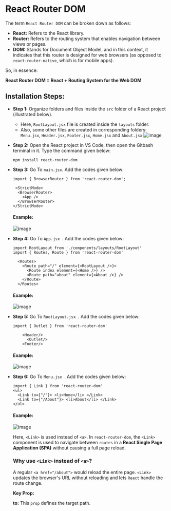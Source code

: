 # React Router DOM
The term `React Router DOM` can be broken down as follows:

- **React:** Refers to the React library.
- **Router:** Refers to the routing system that enables navigation between views or pages.
- **DOM:** Stands for Document Object Model, and in this context, it indicates that this router is designed for web browsers (as opposed to `react-router-native`, which is for mobile apps).

So, in essence: 

**React Router DOM = React + Routing System for the Web DOM**

## Installation Steps:
- **Step 1:** Organize folders and files inside the `src` folder of a React project (illustrated below).
     - Here, `RootLayout.jsx` file is created inside the `layouts` folder.
     - Also, some other files are created in corresponding folders: `Menu.jsx`, `Header.jsx`, `Footer.jsx`, `Home.jsx` and `About.jsx`
  ![image](https://github.com/user-attachments/assets/09a8b2f6-c259-473c-85cf-ce04da4359e2)
  
- **Step 2:** Open the React project in VS Code, then open the Gitbash terminal in it. Type the command given below:
  
  ```
  npm install react-router-dom
  
  ```
- **Step 3:**  Go To `main.jsx`. Add the codes given below:
  
  ```
  import { BrowserRouter } from 'react-router-dom';
  ```
  ```
   <StrictMode>
    <BrowserRouter>
      <App />
    </BrowserRouter>
  </StrictMode>
  
  ```
  #### **Example:**
  ![image](https://github.com/user-attachments/assets/a090e581-1447-49d5-8859-19945aa231c6)
  
- **Step 4:**  Go To `App.jsx `. Add the codes given below:
  
  ```
  import RootLayout from './components/layouts/RootLayout'
  import { Routes, Route } from 'react-router-dom'
  ```
  ```
    <Routes>
      <Route path="/" element={<RootLayout />}>
        <Route index element={<Home />} />          
        <Route path="about" element={<About />} /> 
      </Route>
    </Routes>
  
  ```
  #### **Example:**
  ![image](https://github.com/user-attachments/assets/eccfc953-4790-4975-a937-1eb2506b591a)

- **Step 5:**  Go To `RootLayout.jsx `. Add the codes given below:
  
  ```
  import { Outlet } from 'react-router-dom'
  ```
  ```     
      <Header/>
        <Outlet/>
      <Footer/>  
  ```
  #### **Example:**
  ![image](https://github.com/user-attachments/assets/cc590e20-cf04-487c-bb71-44dde3d2465e)

- **Step 6:**  Go To `Menu.jsx `. Add the codes given below:
  
  ```
  import { Link } from 'react-router-dom'
  <ul>
    <Link to={"/"}> <li>Home</li> </Link>
    <Link to={"/About"}> <li>About</li> </Link>
  </ul>
  ```
  #### **Example:**
  ![image](https://github.com/user-attachments/assets/1f7d176d-a13a-410e-9a8b-332202c8825a)

  Here, `<Link>` is used instead of `<a>`.
  In `react-router-dom`, the `<Link>` component is used to navigate between `routes` in a **React Single Page Application (SPA)** without causing a full page reload.
  ### Why use `<Link>` instead of `<a>`?
  A regular `<a href="/about">` would reload the entire page.
  `<Link>` updates the browser's URL without reloading and lets `React` handle the route change.
  
  **Key Prop:**
  
  **to:** This `prop` defines the target path.




  
